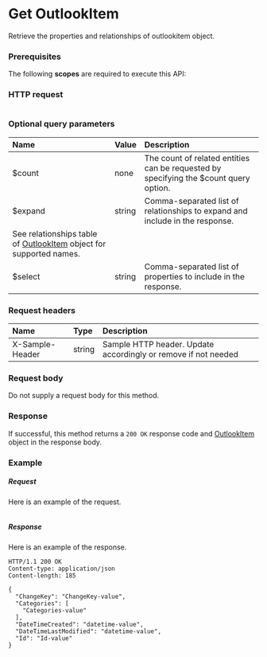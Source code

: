 # Get OutlookItem

Retrieve the properties and relationships of outlookitem object.
### Prerequisites
The following **scopes** are required to execute this API: 
### HTTP request
<!-- { "blockType": "ignored" } -->
```http

```
### Optional query parameters
|Name|Value|Description|
|:---------------|:--------|:-------|
|$count|none|The count of related entities can be requested by specifying the $count query option.|
|$expand|string|Comma-separated list of relationships to expand and include in the response. 
See relationships table of [OutlookItem](../resources/outlookitem.md) object for supported names. |
|$select|string|Comma-separated list of properties to include in the response.|

### Request headers
| Name       | Type | Description|
|:-----------|:------|:----------|
| X-Sample-Header  | string  | Sample HTTP header. Update accordingly or remove if not needed|

### Request body
Do not supply a request body for this method.
### Response
If successful, this method returns a `200 OK` response code and [OutlookItem](../resources/outlookitem.md) object in the response body.
### Example
##### Request
Here is an example of the request.
<!-- {
  "blockType": "request",
  "name": "get_outlookitem"
}-->
```http

```
##### Response
Here is an example of the response.
<!-- {
  "blockType": "response",
  "truncated": false,
  "@odata.type": "microsoft.graph.outlookitem"
} -->
```http
HTTP/1.1 200 OK
Content-type: application/json
Content-length: 185

{
  "ChangeKey": "ChangeKey-value",
  "Categories": [
    "Categories-value"
  ],
  "DateTimeCreated": "datetime-value",
  "DateTimeLastModified": "datetime-value",
  "Id": "Id-value"
}
```

<!-- uuid: 3cb22220-aa58-4f51-b891-0902c964d770
2015-10-19 09:46:35 UTC -->
<!-- {
  "type": "#page.annotation",
  "description": "Get OutlookItem",
  "keywords": "",
  "section": "documentation",
  "tocPath": ""
}-->